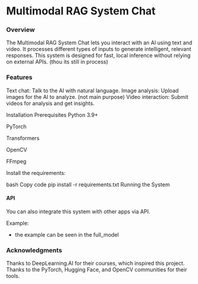# Multimodal RAG System Chat
### Overview
The Multimodal RAG System Chat lets you interact with an AI using text and video. It processes different types of inputs to generate intelligent, relevant responses. This system is designed for fast, local inference without relying on external APIs. (thou  its still in process)

### Features
Text chat: Talk to the AI with natural language.
Image analysis: Upload images for the AI to analyze. (not main purpose)
Video interaction: Submit videos for analysis and get insights.

Installation
Prerequisites
Python 3.9+

PyTorch

Transformers

OpenCV

FFmpeg

Install the requirements:

bash
Copy code
pip install -r requirements.txt
Running the System


#### API
You can also integrate this system with other apps via API.

Example:
- the example can be seen in the full_model 

### Acknowledgments
Thanks to DeepLearning.AI for their courses, which inspired this project.
Thanks to the PyTorch, Hugging Face, and OpenCV communities for their tools.
